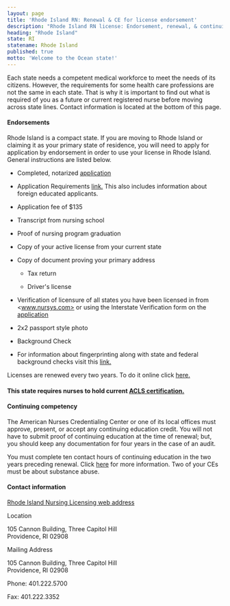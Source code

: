 ```yaml
---
layout: page
title: 'Rhode Island RN: Renewal & CE for license endorsement'
description: "Rhode Island RN license: Endorsement, renewal, & continuing ed. Keep license current & meet criteria."
heading: "Rhode Island"
state: RI
statename: Rhode Island
published: true
motto: 'Welcome to the Ocean state!'
---
```


Each state needs a competent medical workforce to meet the needs of its citizens. However, the requirements for some health care professions are not the same in each state. That is why it is important to find out what is required of you as a future or current registered nurse before moving across state lines. Contact information is located at the bottom of this page.

#### Endorsements

Rhode Island is a compact state. If you are moving to Rhode Island or claiming it as your primary state of residence, you will need to apply for application by endorsement in order to use your license in Rhode Island. General instructions are listed below.

* Completed, notarized [application](https://healthri.mylicense.com/Login.aspx)
    
* Application Requirements [link.](https://health.ri.gov/publications/requirements/NursingApplicationRequirements.pdf) This also includes information about foreign educated applicants.
    
* Application fee of $135
    
* Transcript from nursing school
    
* Proof of nursing program graduation
    
* Copy of your active license from your current state
    
* Copy of document proving your primary address
    
  * Tax return
        
  * Driver's license
        
* Verification of licensure of all states you have been licensed in from <www.nursys.com> or using the Interstate Verification form on the [application](http://www.health.ri.gov/forms/NurseVerificationForm.pdf)
    
* 2x2 passport style photo
    
* Background Check
    
* For information about fingerprinting along with state and federal background checks visit this [link.](https://riag.ri.gov/i-want/get-background-check )

Licenses are renewed every two years. To do it online click [here.](https://healthri.mylicense.com/Login.aspx)

#### This state requires nurses to hold current [ACLS certification.](https://www.acls.net/rhode-island-acls-pals-bls)

#### Continuing competency

The American Nurses Credentialing Center or one of its local offices must approve, present, or accept any continuing education credit. You will not have to submit proof of continuing education at the time of renewal; but, you should keep any documentation for four years in the case of an audit.

You must complete ten contact hours of continuing education in the two years preceding renewal. Click [here](http://www.health.ri.gov/for/nurses/index.php) for more information. Two of your CEs must be about substance abuse.

#### Contact information

[Rhode Island Nursing Licensing web address](https://health.ri.gov/licenses/detail.php?id=231)

Location

105 Cannon Building, Three Capitol Hill  
Providence, RI 02908

Mailing Address

105 Cannon Building, Three Capitol Hill  
Providence, RI 02908

Phone: 401.222.5700

Fax: 401.222.3352